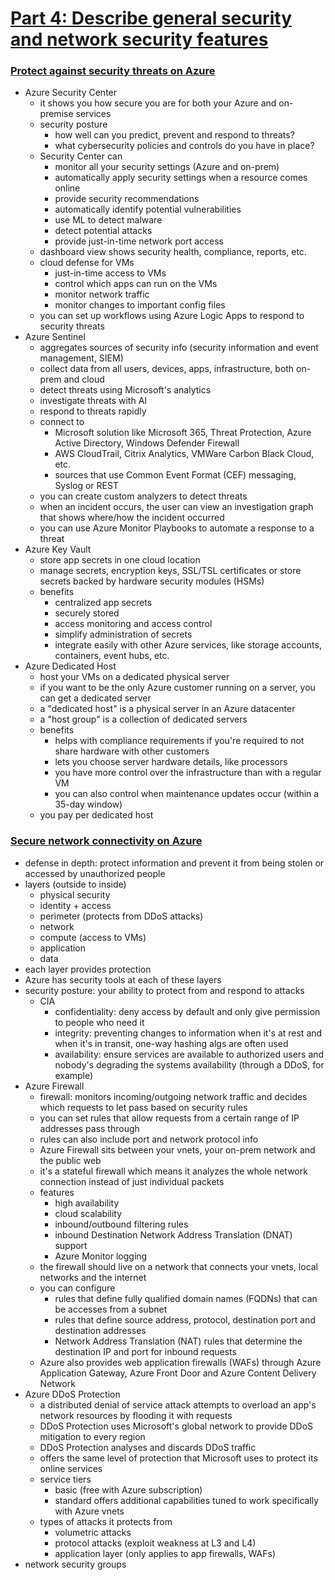 # [Part 4: Describe general security and network security features](https://docs.microsoft.com/en-us/learn/paths/az-900-describe-general-security-network-security-features/)

### [Protect against security threats on Azure](https://docs.microsoft.com/en-us/learn/modules/protect-against-security-threats-azure/?ns-enrollment-type=LearningPath&ns-enrollment-id=learn.az-900-describe-general-security-network-security-features)
- Azure Security Center
    - it shows you how secure you are for both your Azure and on-premise services
    - security posture
        - how well can you predict, prevent and respond to threats?
        - what cybersecurity policies and controls do you have in place?
    - Security Center can
        - monitor all your security settings (Azure and on-prem)
        - automatically apply security settings when a resource comes online
        - provide security recommendations
        - automatically identify potential vulnerabilities
        - use ML to detect malware
        - detect potential attacks
        - provide just-in-time network port access
    - dashboard view shows security health, compliance, reports, etc.
    - cloud defense for VMs
        - just-in-time access to VMs
        - control which apps can run on the VMs
        - monitor network traffic
        - monitor changes to important config files
    - you can set up workflows using Azure Logic Apps to respond to security threats
- Azure Sentinel
    - aggregates sources of security info (security information and event management, SIEM)
    - collect data from all users, devices, apps, infrastructure, both on-prem and cloud
    - detect threats using Microsoft's analytics
    - investigate threats with AI
    - respond to threats rapidly
    - connect to
        - Microsoft solution like Microsoft 365, Threat Protection, Azure Active Directory, Windows Defender Firewall
        - AWS CloudTrail, Citrix Analytics, VMWare Carbon Black Cloud, etc.
        - sources that use Common Event Format (CEF) messaging, Syslog or REST
    - you can create custom analyzers to detect threats
    - when an incident occurs, the user can view an investigation graph that shows where/how the incident occurred
    - you can use Azure Monitor Playbooks to automate a response to a threat
- Azure Key Vault
    - store app secrets in one cloud location
    - manage secrets, encryption keys, SSL/TSL certificates or store secrets backed by hardware security modules (HSMs)
    - benefits
        - centralized app secrets
        - securely stored
        - access monitoring and access control
        - simplify administration of secrets
        - integrate easily with other Azure services, like storage accounts, containers, event hubs, etc.
- Azure Dedicated Host
    - host your VMs on a dedicated physical server
    - if you want to be the only Azure customer running on a server, you can get a dedicated server
    - a "dedicated host" is a physical server in an Azure datacenter
    - a "host group" is a collection of dedicated servers
    - benefits
        - helps with compliance requirements if you're required to not share hardware with other customers
        - lets you choose server hardware details, like processors
        - you have more control over the infrastructure than with a regular VM
        - you can also control when maintenance updates occur (within a 35-day window)
    - you pay per dedicated host

### [Secure network connectivity on Azure](https://docs.microsoft.com/en-us/learn/modules/secure-network-connectivity-azure/?ns-enrollment-type=LearningPath&ns-enrollment-id=learn.az-900-describe-general-security-network-security-features)
- defense in depth: protect information and prevent it from being stolen or accessed by unauthorized people
- layers (outside to inside)
    - physical security
    - identity + access
    - perimeter (protects from DDoS attacks)
    - network
    - compute (access to VMs)
    - application
    - data
- each layer provides protection
- Azure has security tools at each of these layers
- security posture: your ability to protect from and respond to attacks
    - CIA
        - confidentiality: deny access by default and only give permission to people who need it
        - integrity: preventing changes to information when it's at rest and when it's in transit, one-way hashing algs are often used
        - availability: ensure services are available to authorized users and nobody's degrading the systems availability (through a DDoS, for example)
- Azure Firewall
    - firewall: monitors incoming/outgoing network traffic and decides which requests to let pass based on security rules
    - you can set rules that allow requests from a certain range of IP addresses pass through
    - rules can also include port and network protocol info
    - Azure Firewall sits between your vnets, your on-prem network and the public web
    - it's a stateful firewall which means it analyzes the whole network connection instead of just individual packets
    - features
        - high availability
        - cloud scalability
        - inbound/outbound filtering rules
        - inbound Destination Network Address Translation (DNAT) support
        - Azure Monitor logging
    - the firewall should live on a network that connects your vnets, local networks and the internet
    - you can configure
        - rules that define fully qualified domain names (FQDNs) that can be accesses from a subnet
        - rules that define source address, protocol, destination port and destination addresses
        - Network Address Translation (NAT) rules that determine the destination IP and port for inbound requests
    - Azure also provides web application firewalls (WAFs) through Azure Application Gateway, Azure Front Door and Azure Content Delivery Network
- Azure DDoS Protection
    - a distributed denial of service attack attempts to overload an app's network resources by flooding it with requests
    - DDoS Protection uses Microsoft's global network to provide DDoS mitigation to every region
    - DDoS Protection analyses and discards DDoS traffic
    - offers the same level of protection that Microsoft uses to protect its online services
    - service tiers
        - basic (free with Azure subscription)
        - standard offers additional capabilities tuned to work specifically with Azure vnets
    - types of attacks it protects from
        - volumetric attacks
        - protocol attacks (exploit weakness at L3 and L4)
        - application layer (only applies to app firewalls, WAFs)
- network security groups
